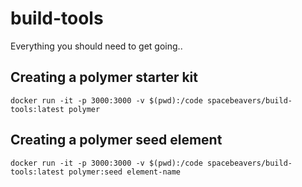 # build-tools
Everything you should need to get going..

## Creating a polymer starter kit
```docker run -it -p 3000:3000 -v $(pwd):/code spacebeavers/build-tools:latest polymer```

## Creating a polymer seed element
```docker run -it -p 3000:3000 -v $(pwd):/code spacebeavers/build-tools:latest polymer:seed element-name```
